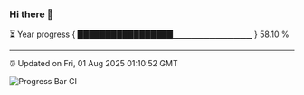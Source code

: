### Hi there 👋

⏳ Year progress { █████████████████▁▁▁▁▁▁▁▁▁▁▁▁▁ } 58.10 %

---

⏰ Updated on Fri, 01 Aug 2025 01:10:52 GMT

![Progress Bar CI](https://github.com/Shyam-Makwana/GitHub-Actions-Demo/workflows/Progress%20Bar%20CI/badge.svg)
